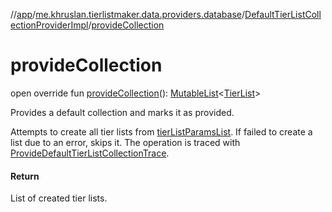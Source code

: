 //[app](../../../index.md)/[me.khruslan.tierlistmaker.data.providers.database](../index.md)/[DefaultTierListCollectionProviderImpl](index.md)/[provideCollection](provide-collection.md)

# provideCollection

open override fun [provideCollection](provide-collection.md)(): [MutableList](https://kotlinlang.org/api/latest/jvm/stdlib/kotlin.collections/-mutable-list/index.html)&lt;[TierList](../../me.khruslan.tierlistmaker.data.models.tierlist/-tier-list/index.md)&gt;

Provides a default collection and marks it as provided.

Attempts to create all tier lists from [tierListParamsList](tier-list-params-list.md). If failed to create a list due to an error, skips it. The operation is traced with [ProvideDefaultTierListCollectionTrace](../../me.khruslan.tierlistmaker.util.performance/-provide-default-tier-list-collection-trace/index.md).

#### Return

List of created tier lists.
